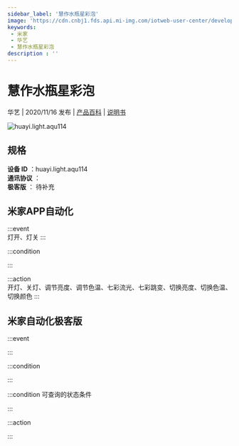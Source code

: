 ```yaml
---
sidebar_label: '慧作水瓶星彩泡'
image: 'https://cdn.cnbj1.fds.api.mi-img.com/iotweb-user-center/developer_16790476557231GJ5bF38.png?GalaxyAccessKeyId=AKVGLQWBOVIRQ3XLEW&Expires=9223372036854775807&Signature=CUPo+me9nZLz/XiEUKLavyhTheY='
keywords: 
 - 米家
 - 华艺
 - 慧作水瓶星彩泡
description : ''
---
```

# 慧作水瓶星彩泡

华艺 | 2020/11/16 发布 | [产品百科](https://home.mi.com/webapp/content/baike/product/index.html?model=huayi.light.aqu114/) | [说明书](https://home.mi.com/views/introduction.html?model=huayi.light.aqu114&region=cn)

![huayi.light.aqu114](https://cdn.cnbj1.fds.api.mi-img.com/iotweb-user-center/developer_16790476557231GJ5bF38.png?GalaxyAccessKeyId=AKVGLQWBOVIRQ3XLEW&Expires=9223372036854775807&Signature=CUPo+me9nZLz/XiEUKLavyhTheY=)

## 规格  
> 
**设备 ID** ：huayi.light.aqu114  
**通讯协议** ：  
**极客版**  ： 待补充 


## 米家APP自动化  

:::event  
灯开、灯关
:::

:::condition  

:::

:::action   
开灯、关灯、调节亮度、调节色温、七彩流光、七彩跳变、切换亮度、切换色温、切换颜色
:::

## 米家自动化极客版  

:::event  

:::

:::condition  

:::

:::condition 可查询的状态条件  

:::

:::action  

:::

        

